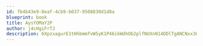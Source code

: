```yaml
---
id: fb4b43e9-8eaf-4cb9-b037-9508830d1d8a
blueprint: book
title: AysYOMaY2P
author: j4cHgiFrTJ
description: 6XpzxagurE1tHhbmmfvW5yK1P46ikWdhOb2plfNUXnN14DDlTgANCNxx36zYpk8jBJKZg9VdmDWV2qsvUjkFDBabKp5VHj2Vbxhd
---
```

